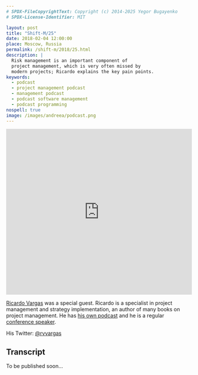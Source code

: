 ```yaml
---
# SPDX-FileCopyrightText: Copyright (c) 2014-2025 Yegor Bugayenko
# SPDX-License-Identifier: MIT

layout: post
title: "Shift-M/25"
date: 2018-02-04 12:00:00
place: Moscow, Russia
permalink: /shift-m/2018/25.html
description: |
  Risk management is an important component of
  project management, which is very often missed by
  modern projects; Ricardo explains the key pain points.
keywords:
  - podcast
  - project management podcast
  - management podcast
  - podcast software management
  - podcast programming
nospell: true
image: /images/andreea/podcast.png
---
```


<iframe width="100%" height="450" scrolling="no" frameborder="no" allow="autoplay" src="https://w.soundcloud.com/player/?url=https%3A//api.soundcloud.com/tracks/430491924&color=%23ff5500&auto_play=false&hide_related=false&show_comments=true&show_user=true&show_reposts=false&show_teaser=true&visual=true"></iframe>

[Ricardo Vargas](https://ricardo-vargas.com/) was a special guest.
Ricardo is a specialist in project management and strategy implementation,
an author of many books on project management. He has
[his own podcast](https://ricardo-vargas.com/podcasts/) and he
is a regular [conference speaker](https://ricardo-vargas.com/slides/).

His Twitter: [@rvvargas](https://twitter.com/rvvargas)

## Transcript

To be published soon...

